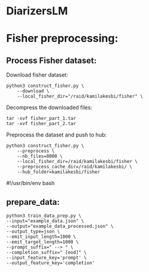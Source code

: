 # DiarizersLM

# Fisher preprocessing: 

## Process Fisher dataset: 

Download fisher dataset: 

```
python3 construct_fisher.py \
    --download \
    --local_fisher_dir="/raid/kamilakesbi/fisher" \
```

Decompress the downloaded files: 

```
tar -xvf fisher_part_1.tar
tar -xvf fisher_part_2.tar
```

Preprocess the dataset and push to hub: 

```
python3 construct_fisher.py \
    --preprocess \
    --nb_files=8000 \
    --local_fisher_dir=/raid/kamilakesbi/fisher \
    --preprocess_cache_dir=/raid/kamilakesbi/ \
    --hub_folder=kamilakesbi/fisher
```

#!/usr/bin/env bash




## prepare_data: 

```
python3 train_data_prep.py \
--input="example_data.json" \
--output="example_data_processed.json" \
--output_type=json \
--emit_input_length=1000 \
--emit_target_length=1000 \
--prompt_suffix=" --> " \
--completion_suffix=" [eod]" \
--input_feature_key='prompt' \
--output_feature_key='completion'
```


